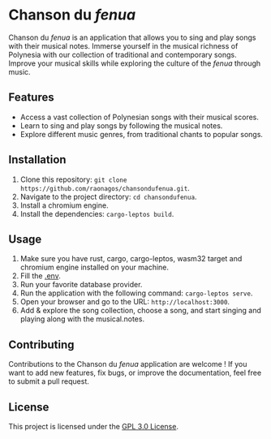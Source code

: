 # Chanson du *fenua*

Chanson du *fenua* is an application that allows you to sing and play songs with their musical notes. Immerse yourself in the musical richness of Polynesia with our collection of traditional and contemporary songs. Improve your musical skills while exploring the culture of the *fenua* through music.

## Features

- Access a vast collection of Polynesian songs with their musical scores.
- Learn to sing and play songs by following the musical notes.
- Explore different music genres, from traditional chants to popular songs.

## Installation

1. Clone this repository: `git clone https://github.com/raonagos/chansondufenua.git`.
2. Navigate to the project directory: `cd chansondufenua`.
3. Install a chromium engine.
4. Install the dependencies: `cargo-leptos build`.

## Usage

1. Make sure you have rust, cargo, cargo-leptos, wasm32 target and chromium engine installed on your machine.
2. Fill the [.env](env.example).
3. Run your favorite database provider.
4. Run the application with the following command: `cargo-leptos serve`.
5. Open your browser and go to the URL: `http://localhost:3000`.
6. Add & explore the song collection, choose a song, and start singing and playing along with the musical.notes.

## Contributing

Contributions to the Chanson du *fenua* application are welcome ! If you want to add new features, fix bugs, or improve the documentation, feel free to submit a pull request.

## License

This project is licensed under the [GPL 3.0 License](LICENSE.md).